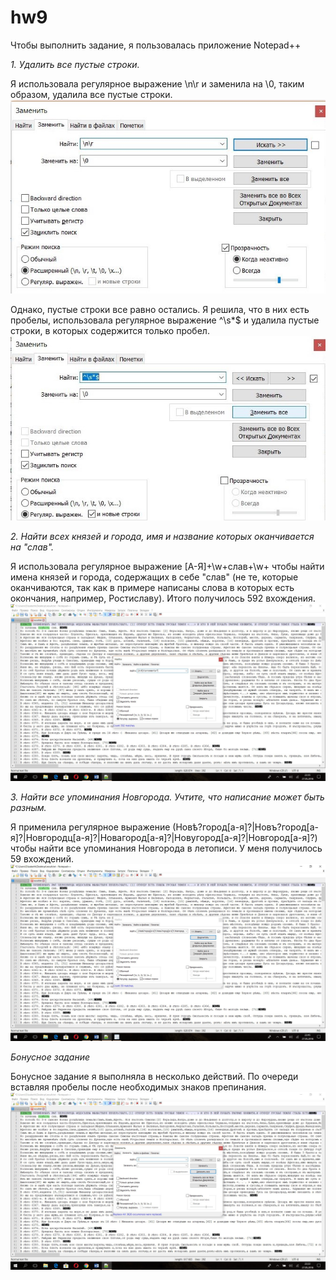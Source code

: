 # hw9
Чтобы выполнить задание, я пользовалась приложение Notepad++

*1. Удалить все пустые строки.*

Я использовала регулярное выражение \n\r и заменила на \0, таким образом, удалила все пустые строки.
![](https://github.com/yuliatrakt/hw9/blob/master/изобр%201.jpg)

Однако, пустые строки все равно остались. Я решила, что в них есть пробелы, использовала регулярное выражение ^\s*$ и удалила пустые строки, в которых содержится только пробел. 
![](https://github.com/yuliatrakt/hw9/blob/master/изобр%202.jpg)

*2. Найти всех князей и города, имя и название которых оканчивается на "слав".*

Я использовала регулярное выражение [А-Я]+\w+слав+\w+ чтобы найти имена князей и города, содержащих в себе "слав" (не те, которые оканчиваются, так как в примере написаны слова в которых есть окончания, например, Ростиславу). Итого получилось 592 вхождения. 
![](https://github.com/yuliatrakt/hw9/blob/master/изобр%203.jpg)

*3. Найти все упоминания Новгорода. Учтите, что написание может быть разным.*

Я применила регулярное выражение (Новѣ?город[а-я]?|Новъ?город[а-я]?|Новгородц[а-я]?|Новагород[а-я]?|Новугород[а-я]?|Новгород[а-я]?) чтобы найти все упоминания Новгорода в летописи. У меня получилось 59 вхождений. 
![](https://github.com/yuliatrakt/hw9/blob/master/изобр%204.jpg)

*Бонусное задание*

Бонусное задание я выполняла в несколько действий. По очереди вставляя пробелы после необходимых знаков препинания. 
![](https://github.com/yuliatrakt/hw9/blob/master/изобр%205.jpg)
